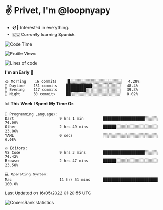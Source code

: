 # ✌️ Privet, I'm @loopnyapy

- 💿📀 Interested in everything.
- 🇪🇦 Currently learning Spanish.

<!--START_SECTION:waka-->
![Code Time](http://img.shields.io/badge/Code%20Time-0%20secs-blue)

![Profile Views](http://img.shields.io/badge/Profile%20Views-20-blue)

![Lines of code](https://img.shields.io/badge/From%20Hello%20World%20I%27ve%20Written-134%20Thousand%20lines%20of%20code-blue)

**I'm an Early 🐤** 

```text
🌞 Morning    16 commits     █░░░░░░░░░░░░░░░░░░░░░░░░   4.28% 
🌆 Daytime    181 commits    ████████████░░░░░░░░░░░░░   48.4% 
🌃 Evening    147 commits    █████████░░░░░░░░░░░░░░░░   39.3% 
🌙 Night      30 commits     ██░░░░░░░░░░░░░░░░░░░░░░░   8.02%

```


📊 **This Week I Spent My Time On** 

```text
💬 Programming Languages: 
Dart                     9 hrs 1 min         ███████████████████░░░░░░   76.09% 
Other                    2 hrs 49 mins       ██████░░░░░░░░░░░░░░░░░░░   23.86% 
YAML                     0 secs              ░░░░░░░░░░░░░░░░░░░░░░░░░   0.05%

🔥 Editors: 
VS Code                  9 hrs 3 mins        ███████████████████░░░░░░   76.42% 
Browser                  2 hrs 47 mins       ██████░░░░░░░░░░░░░░░░░░░   23.58%

💻 Operating System: 
Mac                      11 hrs 51 mins      █████████████████████████   100.0%

```


 Last Updated on 16/05/2022 01:20:55 UTC
<!--END_SECTION:waka-->

![CodersRank statistics](https://cr-ss-service.azurewebsites.net/api/ScreenShot?widget=summary&username=loopnyapy)
